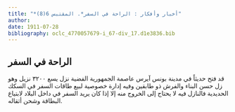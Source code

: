```yaml
---
title: "*أخبار وأفكار : الراحة في السفر*. المقتبس 6(8)"
author: 
date: 1911-07-28
bibliography: oclc_4770057679-i_67-div_17.d1e3836.bib
---
```




##  الراحة في السفر 


 قد فتح حديثاً في مدينة بونس آيرس عاصمة الجمهورية الفضية نزل يسع  ٣٢٠٠  نزيل وهو زل حسن البناء والفرش ذو طابقين وفيه إدارة خصوصية لبيع طاقات السفر في   السكك الحديدية فالنازل فيه لا يحتاج إلى الخروج منه إلا إذا كان يريد السفر في داخل البلاد لابتياع البطاقة وشحن أثقاله. 

